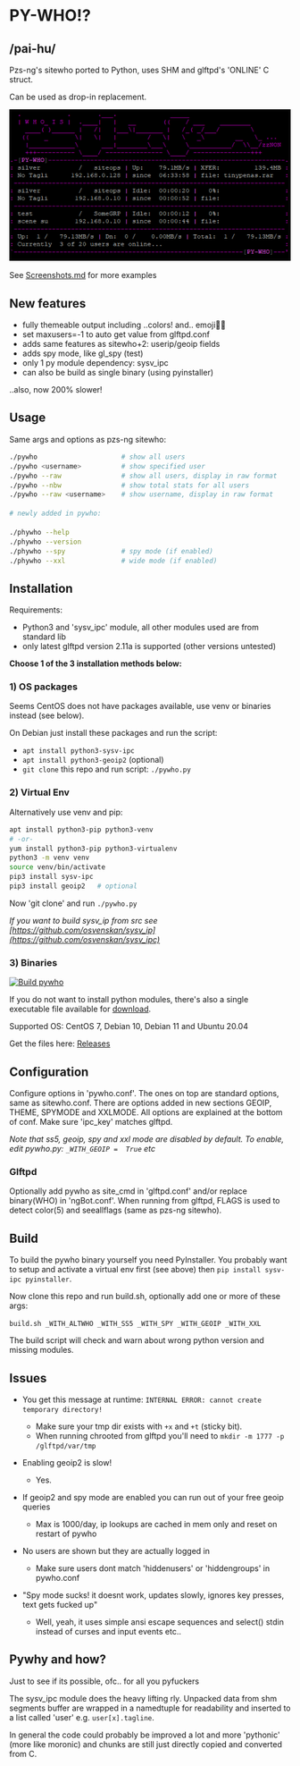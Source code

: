 # PY-WHO!?

## /pai-hu/

Pzs-ng's sitewho ported to Python, uses SHM and glftpd's 'ONLINE' C struct.

Can be used as drop-in replacement.

![screenshot_1](docs/pywho1.png)

See [Screenshots.md](docs/Screenshots.md) for more examples

## New features

- fully themeable output including ..colors! and.. emoji💾😆
- set maxusers=-1 to auto get value from glftpd.conf
- adds same features as sitewho+2: userip/geoip fields
- adds spy mode, like gl_spy (test)
- only 1 py module dependency: sysv_ipc
- can also be build as single binary (using pyinstaller)

..also, now 200% slower!

## Usage

Same args and options as pzs-ng sitewho:

``` bash
./pywho                     # show all users
./pywho <username>          # show specified user
./pywho --raw               # show all users, display in raw format
./pywho --nbw               # show total stats for all users
./pywho --raw <username>    # show username, display in raw format

# newly added in pywho:

./phywho --help
./phywho --version
./phywho --spy              # spy mode (if enabled)
./phywho --xxl              # wide mode (if enabled)
```

## Installation

Requirements:

- Python3 and 'sysv_ipc' module, all other modules used are from standard lib
- only latest glftpd version 2.11a is supported (other versions untested)

__Choose 1 of the 3 installation methods below:__

### 1) OS packages

Seems CentOS does not have packages available, use venv or binaries instead (see below).

On Debian just install these packages and run the script:

- `apt install python3-sysv-ipc`
- `apt install python3-geoip2`  (optional)
- `git clone` this repo and run script: `./pywho.py`

### 2) Virtual Env

Alternatively use venv and pip:

``` bash
apt install python3-pip python3-venv
# -or-
yum install python3-pip python3-virtualenv
python3 -m venv venv
source venv/bin/activate
pip3 install sysv-ipc
pip3 install geoip2   # optional
```

Now 'git clone' and run `./pywho.py`

_If you want to build sysv_ip from src see [https://github.com/osvenskan/sysv_ip](https://github.com/osvenskan/sysv_ipc)_

### 3) Binaries

[![Build pywho](https://github.com/silv3rr/pywho/actions/workflows/build.yml/badge.svg)](https://github.com/silv3rr/pywho/actions/workflows/build.yml)

If you do not want to install python modules, there's also a single executable file available for [download](../../releases).

Supported OS: CentOS 7, Debian 10, Debian 11 and Ubuntu 20.04

Get the files here: [Releases](../../releases)

## Configuration

Configure options in 'pywho.conf'. The ones on top are standard options, same as sitewho.conf. There are options added in new sections GEOIP, THEME, SPYMODE and XXLMODE. All options are explained at the bottom of conf. Make sure 'ipc_key' matches glftpd.

_Note that ss5, geoip, spy and xxl mode are disabled by default. To enable, edit pywho.py: `_WITH_GEOIP =  True` etc_

### Glftpd

Optionally add pywho as site_cmd in 'glftpd.conf' and/or replace binary(WHO) in 'ngBot.conf'. When running from glftpd, FLAGS is used to detect color(5) and seeallflags (same as pzs-ng sitewho).

## Build

To build the pywho binary yourself you need PyInstaller. You probably want to setup and activate a virtual env first (see above) then `pip install sysv-ipc pyinstaller`.

Now clone this repo and run build.sh, optionally add one or more of these args:

`build.sh _WITH_ALTWHO _WITH_SS5 _WITH_SPY _WITH_GEOIP _WITH_XXL`

The build script will check and warn about wrong python version and missing modules.

## Issues

- You get this message at runtime: `INTERNAL ERROR: cannot create temporary directory!`
    - Make sure your tmp dir exists with `+x` and `+t` (sticky bit).
    - When running chrooted from glftpd you'll need to `mkdir -m 1777 -p /glftpd/var/tmp`

- Enabling geoip2 is slow!
    - Yes.

- If geoip2 and spy mode are enabled you can run out of your free geoip queries
    - Max is 1000/day, ip lookups are cached in mem only and reset on restart of pywho

- No users are shown but they are actually logged in
    - Make sure users dont match 'hiddenusers' or 'hiddengroups' in pywho.conf

- "Spy mode sucks! it doesnt work, updates slowly, ignores key presses, text gets fucked up"
    - Well, yeah, it uses simple ansi escape sequences and select() stdin instead of curses and input events etc..

## Pywhy and how?

Just to see if its possible, ofc.. for all you pyfuckers

The sysv_ipc module does the heavy lifting rly. Unpacked data from shm segments buffer are wrapped in a namedtuple for readability and inserted to a list called 'user' e.g. `user[x].tagline`.

In general the code could probably be improved a lot and more 'pythonic' (more like moronic) and chunks are still just directly copied and converted from C.
